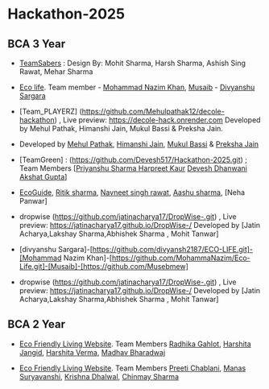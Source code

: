 
# Hackathon-2025

## BCA 3 Year

- [TeamSabers](https://github.com/Mohit-LXXXII/Saber-Hackathon.git) : Design By: Mohit Sharma, Harsh Sharma, Ashish Sing Rawat, Mehar Sharma

- [Eco life](https://github.com/divyansh2187/ECO-LIFE.git). Team member - [Mohammad Nazim Khan](https://github.com/MohammaNazim/Eco-Life.git), [Musaib](https://github.com/Musebmew) - [Divyanshu Sargara](https://github.com/divyansh2187/ECO-LIFE.git)

- [Team_PLAYERZ] (https://github.com/Mehulpathak12/decole-hackathon) , Live preview: https://decole-hack.onrender.com Developed by Mehul Pathak, Himanshi Jain, Mukul Bassi & Preksha Jain.
-  Developed by [Mehul Pathak](https://github.com/Mehulpathak12), [Himanshi Jain](https://github.com/devbyhimanshi), [Mukul Bassi](https://github.com/mukul007d-cole) & [Preksha Jain](https://github.com/preksha1178)

- [TeamGreen] : (https://github.com/Devesh517/Hackathon-2025.git) ; Team Members [[Priyanshu Sharma ](https://github.com/priyanshu-00007) [Harpreet Kaur](https://github.com/Harpreetkaur20) [Devesh Dhanwani](https://github.com/Devesh517) [Akshat Gupta](https://github.com/akshatgupta-ak)]

- [EcoGuide](https://github.com/NavneetSinghRawat1/hackathon-1.git), [Ritik sharma](https://github.com/ritiksharmacodes/ritiksharmacodes), [Navneet singh rawat](https://github.com/NavneetSinghRawat1), [Aashu sharma](https://github.com/AshuSharma2030), [Neha Panwar]

-  dropwise (https://github.com/jatinacharya17/DropWise-.git) , Live preview: https://jatinacharya17.github.io/DropWise-/ Developed by [Jatin Acharya,Lakshay Sharma,Abhishek Sharma , Mohit Tanwar] 

- [divyanshu Sargara]-[https://github.com/divyansh2187/ECO-LIFE.git]-[Mohammad Nazim Khan]-[https://github.com/MohammaNazim/Eco-Life.git]-[Musaib]-[https://github.com/Musebmew]
-   dropwise (https://github.com/jatinacharya17/DropWise-.git) , Live preview: https://jatinacharya17.github.io/DropWise-/ Developed by [Jatin Acharya,Lakshay Sharma,Abhishek Sharma , Mohit Tanwar] 

## BCA 2 Year

- [Eco Friendly Living Website](https://github.com/Harshita-jangid/Hackathon-Project.git). Team Members [Radhika Gahlot](https://github.com/RadhikaGahlot24), [Harshita Jangid](https://github.com/Harshita-jangid), [Harshita Verma](https://github.com/Harshitaverma21), [Madhav Bharadwaj](https://github.com/Madhav-Bharadwaj23)

- [Eco Friendly Living Website](https://github.com/preetichablani/green-living-portal.git). Team Members [Preeti Chablani](https://github.com/preetichablani), [Manas Suryavanshi](https://github.com/krieger-geist), [Krishna Dhalwal](https://github.com/Krishna-416/Green--living), [Chinmay Sharma](https://github.com/chinmay-sharma9090)

